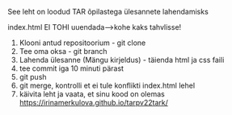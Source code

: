 See leht on loodud TAR õpilastega ülesannete lahendamisks

index.html EI TOHI uuendada-->kohe kaks tahvlisse!

1. Klooni antud repositoorium - git clone
2. Tee oma oksa - git branch
3. Lahenda ülesanne (Mängu kirjeldus) - täienda html ja css faili
4. tee commit iga 10 minuti pärast
5. git push
6. git merge, kontrolli et ei tule konflikti index.html lehel
7. käivita leht ja vaata, et sinu kood on olemas https://irinamerkulova.github.io/tarpv22tark/
